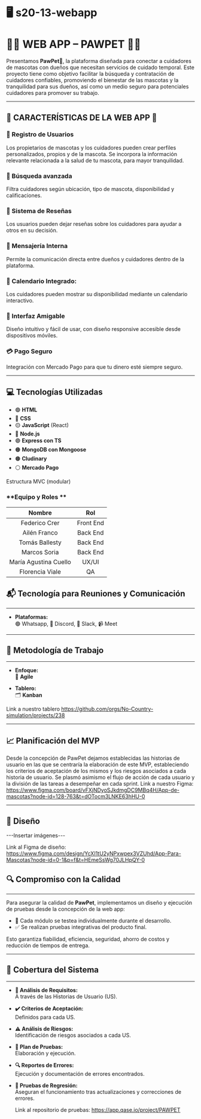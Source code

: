 # 🖥️ s20-13-webapp

# 🐾🐾 WEB APP – PAWPET  🐾🐾

Presentamos **PawPet**🐾, la plataforma diseñada para conectar a cuidadores de mascotas con dueños que necesitan servicios de cuidado temporal. Este proyecto tiene como objetivo facilitar la búsqueda y contratación de cuidadores confiables, promoviendo el bienestar de las mascotas y la tranquilidad para sus dueños, así como un medio seguro para potenciales cuidadores para promover su trabajo. 

---  

## 🌟 CARACTERÍSTICAS DE LA WEB APP 🌟  

###  👤 Registro de Usuarios  
Los propietarios de mascotas y los cuidadores pueden crear perfiles personalizados, propios y de la mascota.
Se incorpora la información relevante relacionada a la salud de tu mascota, para mayor tranquilidad.   

###  📍 Búsqueda avanzada  
Filtra cuidadores según ubicación, tipo de mascota, disponibilidad y calificaciones.

### 📝 Sistema de Reseñas
Los usuarios pueden dejar reseñas sobre los cuidadores para ayudar a otros en su decisión.

### 📨 Mensajería Interna
Permite la comunicación directa entre dueños y cuidadores dentro de la plataforma.

### 📆 Calendario Integrado:
 Los cuidadores pueden mostrar su disponibilidad mediante un calendario interactivo.

### 📱 Interfaz Amigable  
Diseño intuitivo y fácil de usar, con diseño responsive accesible desde dispositivos móviles.

### 💳 Pago Seguro
Integración con Mercado Pago para que tu dinero esté siempre seguro. 

---  

## 💻 Tecnologías Utilizadas  

- 🟢 **HTML**  
- 🔵 **CSS**
- 🟡 **JavaScript** (React)  
- 🔴 **Node.js**
- 🟣 **Express con TS**
- 🟠 **MongoDB con Mongoose**
- 🟤 **Cludinary**
- ⚪ **Mercado Pago**

Estructura MVC (modular)

### **Equipo y Roles **  

|         Nombre        |    Rol    |
|:---------------------:|:---------:|
|     Federico Crer     | Front End |
|      Ailén Franco     |  Back End |
|     Tomás Ballesty    |  Back End |
|      Marcos Soria     |  Back End |
| María Agustina Cuello |   UX/UI   |
|    Florencia Viale    |     QA    |

## 📬 **Tecnología para Reuniones y Comunicación**  
---  
- **Plataformas:**  
  🟢 Whatsapp, 💬 Discord, 💼 Slack, 📹 Meet  

---  

## 🏃 **Metodología de Trabajo**  
---  

- **Enfoque:**  
  🚀 **Agile**  

- **Tablero:**  
  🗂️ **Kanban** 

Link  a nuestro tablero https://github.com/orgs/No-Country-simulation/projects/238

---  

## 📈 Planificación del MVP

Desde la concepción de PawPet dejamos establecidas las historias de usuario en las que se centraría la elaboración de este MVP, estableciendo los criterios de aceptación de los mismos y los riesgos asociados a cada historia de usuario. 
Se plasmó asimismo el flujo de acción de cada usuario y la división de las tareas a desempeñar en cada sprint.
Link a nuestro Figma: https://www.figma.com/board/vFXjNDyoSJkdmgDC9MBq4H/App-de-mascotas?node-id=128-763&t=dOTocm3LNKE63hHU-0

---

## 📔 Diseño

---Insertar imágenes---

Link al Figma de diseño: https://www.figma.com/design/YcXI1tU2yNPxwpex3VZUhd/App-Para-Mascotas?node-id=0-1&p=f&t=HEmeSsWg70JLHpQY-0

## 🔍 **Compromiso con la Calidad**  
---  

Para asegurar la calidad de **PawPet**, implementamos un diseño y ejecución de pruebas desde la concepción de la web app:  

- 🧪 Cada módulo se testea individualmente durante el desarrollo.  
- ✅ Se realizan pruebas integrativas del producto final.  

Esto garantiza fiabilidad, eficiencia, seguridad, ahorro de costos y reducción de tiempos de entrega.  

---  

## 🔌 **Cobertura del Sistema**  
---  

- **📜 Análisis de Requisitos:**  
  A través de las Historias de Usuario (US).  
  
- **✔️ Criterios de Aceptación:**  
  Definidos para cada US.  
  
- **⚠️ Análisis de Riesgos:**  
  Identificación de riesgos asociados a cada US.  
  
- **📝 Plan de Pruebas:**  
  Elaboración y ejecución.  
  
- **🔍 Reportes de Errores:**  
  Ejecución y documentación de errores encontrados.  
  
- **🔄 Pruebas de Regresión:**  
  Aseguran el funcionamiento tras actualizaciones y correcciones de errores.

  Link al repositorio de pruebas: https://app.qase.io/project/PAWPET

